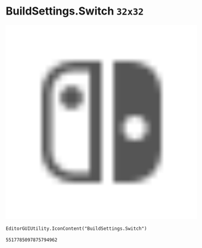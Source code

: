 # BuildSettings.Switch `32x32`
<img src="/img/BuildSettings.Switch.png" width=512 height=512>

``` CSharp
EditorGUIUtility.IconContent("BuildSettings.Switch")
```
```
5517785097875794962
```
